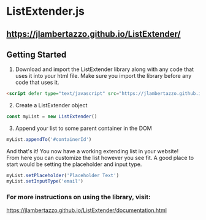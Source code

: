 # ListExtender.js
## https://jlambertazzo.github.io/ListExtender/

## Getting Started
1. Download and import the ListExtender library along with any code that uses it into your html file. Make sure you import the library before any code that uses it.
```html
<script defer type="text/javascript" src="https://jlambertazzo.github.io/ListExtender/js/ListExtender.js"></script>
```
2. Create a ListExtender object
```javascript
const myList = new ListExtender()
```
3. Append your list to some parent container in the DOM
```javascript
myList.appendTo('#containerId')
```
And that's it! You now have a working extending list in your website!  
From here you can customize the list however you see fit. A good place to start would be setting the placeholder and input type.
```javascript
myList.setPlaceholder('Placeholder Text')
myList.setInputType('email')
```
### For more instructions on using the library, visit:  
https://jlambertazzo.github.io/ListExtender/documentation.html